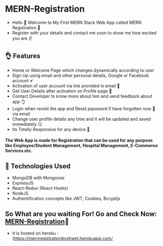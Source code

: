 # MERN-Registration

* Hello 👋 Welcome to My First MERN Stack Web App called MERN Registration 📝
* Register with your details and contact me soon to show me how excited you are ✌

## 👌 Features

* Home or Welcome Page which changes dynamically according to user 
* Sign Up using email and other personal details, Google or Facebook account ✔
* Activation of user account via link provided in email 📧
* Get User Details after activation on Profile page 🤵
* Contact Developer to know more about him and send feedback about app 👌
* Login when revisit the app and Reset password if have forgotten now 🤔 via email
* Change user profile details any time and it will be updated and saved immediately 😏
* Its Totally Responsive for any device 📱

#### The Web App is made for Registration that can be used for any purpose like Employee/Student Management, Hospital Management, E-Commerce Services etc.

## :rocket: Technologies Used

* MongoDB with Mongoose
* ExpressJS
* React-Redux (React Hooks)
* NodeJS
* Authentification concepts like JWT, Cookies, Bcryptjs


## So What are you waiting For! Go and Check Now: [MERN-Registration](https://mernregistrationbyshwet.herokuapp.com/)📝
* It is hosted on heroku : (https://mernregistrationbyshwet.herokuapp.com/



